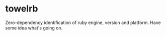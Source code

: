 towelrb
=======

Zero-dependency identification of ruby engine, version and platform. Have some idea what's going on.